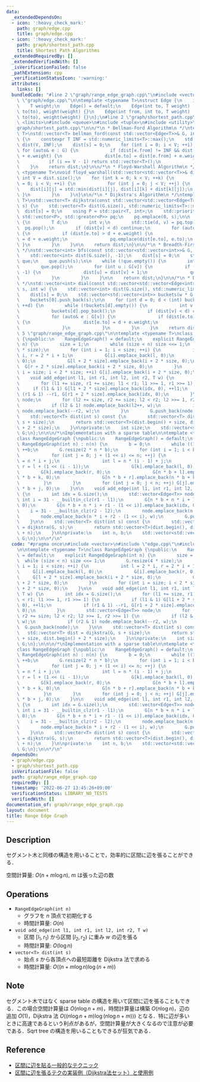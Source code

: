```yaml
---
data:
  _extendedDependsOn:
  - icon: ':heavy_check_mark:'
    path: graph/edge.cpp
    title: graph/edge.cpp
  - icon: ':heavy_check_mark:'
    path: graph/shortest_path.cpp
    title: Shortest Path Algorithms
  _extendedRequiredBy: []
  _extendedVerifiedWith: []
  _isVerificationFailed: false
  _pathExtension: cpp
  _verificationStatusIcon: ':warning:'
  attributes:
    links: []
  bundledCode: "#line 2 \"graph/range_edge_graph.cpp\"\n#include <vector>\n#line 2\
    \ \"graph/edge.cpp\"\n\ntemplate <typename T>\nstruct Edge {\n    int from, to;\n\
    \    T weight;\n    Edge() = default;\n    Edge(int to, T weight) : from(-1),\
    \ to(to), weight(weight) {}\n    Edge(int from, int to, T weight) : from(from),\
    \ to(to), weight(weight) {}\n};\n#line 2 \"graph/shortest_path.cpp\"\n#include\
    \ <limits>\n#include <queue>\n#include <tuple>\n#include <utility>\n#line 8 \"\
    graph/shortest_path.cpp\"\n\n/*\n * Bellman-Ford Algorithm\n */\ntemplate <typename\
    \ T>\nstd::vector<T> bellman_ford(const std::vector<Edge<T>>& G, int V, int s)\
    \ {\n    constexpr T INF = std::numeric_limits<T>::max();\n    std::vector<T>\
    \ dist(V, INF);\n    dist[s] = 0;\n    for (int i = 0; i < V; ++i) {\n       \
    \ for (auto& e : G) {\n            if (dist[e.from] != INF && dist[e.to] > dist[e.from]\
    \ + e.weight) {\n                dist[e.to] = dist[e.from] + e.weight;\n     \
    \           if (i == V - 1) return std::vector<T>();\n            }\n        }\n\
    \    }\n    return dist;\n}\n\n/*\n * Floyd-Warshall Algorithm\n */\ntemplate\
    \ <typename T>\nvoid floyd_warshall(std::vector<std::vector<T>>& dist) {\n   \
    \ int V = dist.size();\n    for (int k = 0; k < V; ++k) {\n        for (int i\
    \ = 0; i < V; ++i) {\n            for (int j = 0; j < V; ++j) {\n            \
    \    dist[i][j] = std::min(dist[i][j], dist[i][k] + dist[k][j]);\n           \
    \ }\n        }\n    }\n}\n\n/*\n * Dijkstra's Algorithm\n */\ntemplate <typename\
    \ T>\nstd::vector<T> dijkstra(const std::vector<std::vector<Edge<T>>>& G, int\
    \ s) {\n    std::vector<T> dist(G.size(), std::numeric_limits<T>::max());\n  \
    \  dist[s] = 0;\n    using P = std::pair<T, int>;\n    std::priority_queue<P,\
    \ std::vector<P>, std::greater<P>> pq;\n    pq.emplace(0, s);\n\n    while (!pq.empty())\
    \ {\n        T d;\n        int v;\n        std::tie(d, v) = pq.top();\n      \
    \  pq.pop();\n        if (dist[v] < d) continue;\n        for (auto& e : G[v])\
    \ {\n            if (dist[e.to] > d + e.weight) {\n                dist[e.to]\
    \ = d + e.weight;\n                pq.emplace(dist[e.to], e.to);\n           \
    \ }\n        }\n    }\n\n    return dist;\n}\n\n/*\n * Breadth-First Search\n\
    \ */\nstd::vector<int> bfs(const std::vector<std::vector<int>>& G, int s) {\n\
    \    std::vector<int> dist(G.size(), -1);\n    dist[s] = 0;\n    std::queue<int>\
    \ que;\n    que.push(s);\n\n    while (!que.empty()) {\n        int v = que.front();\n\
    \        que.pop();\n        for (int u : G[v]) {\n            if (dist[u] ==\
    \ -1) {\n                dist[u] = dist[v] + 1;\n                que.push(u);\n\
    \            }\n        }\n    }\n\n    return dist;\n}\n\n/*\n * Dial's Algorithm\n\
    \ */\nstd::vector<int> dial(const std::vector<std::vector<Edge<int>>>& G, int\
    \ s, int w) {\n    std::vector<int> dist(G.size(), std::numeric_limits<int>::max());\n\
    \    dist[s] = 0;\n    std::vector<std::vector<int>> buckets(w * G.size(), std::vector<int>());\n\
    \    buckets[0].push_back(s);\n\n    for (int d = 0; d < (int) buckets.size();\
    \ ++d) {\n        while (!buckets[d].empty()) {\n            int v = buckets[d].back();\n\
    \            buckets[d].pop_back();\n            if (dist[v] < d) continue;\n\
    \            for (auto& e : G[v]) {\n                if (dist[e.to] > d + e.weight)\
    \ {\n                    dist[e.to] = d + e.weight;\n                    buckets[dist[e.to]].push_back(e.to);\n\
    \                }\n            }\n        }\n    }\n    return dist;\n}\n#line\
    \ 5 \"graph/range_edge_graph.cpp\"\n\ntemplate <typename T>\nclass RangeEdgeGraph\
    \ {\npublic:\n    RangeEdgeGraph() = default;\n    explicit RangeEdgeGraph(int\
    \ n) {\n        size = 1;\n        while (size < n) size <<= 1;\n        G.resize(4\
    \ * size);\n        for (int i = 1; i < size; ++i) {\n            int l = 2 *\
    \ i, r = 2 * i + 1;\n            G[i].emplace_back(l, 0);\n            G[i].emplace_back(r,\
    \ 0);\n            G[l + 2 * size].emplace_back(i + 2 * size, 0);\n          \
    \  G[r + 2 * size].emplace_back(i + 2 * size, 0);\n        }\n        for (int\
    \ i = size; i < 2 * size; ++i) G[i].emplace_back(i + 2 * size, 0);\n    }\n\n\
    \    void add_edge(int l1, int r1, int l2, int r2, T w) {\n        int idx = G.size();\n\
    \        for (l1 += size, r1 += size; l1 < r1; l1 >>= 1, r1 >>= 1) {\n       \
    \     if (l1 & 1) G[l1 + 2 * size].emplace_back(idx, 0), ++l1;\n            if\
    \ (r1 & 1) --r1, G[r1 + 2 * size].emplace_back(idx, 0);\n        }\n        std::vector<Edge<T>>\
    \ node;\n        for (l2 += size, r2 += size; l2 < r2; l2 >>= 1, r2 >>= 1) {\n\
    \            if (l2 & 1) node.emplace_back(l2++, w);\n            if (r2 & 1)\
    \ node.emplace_back(--r2, w);\n        }\n        G.push_back(node);\n    }\n\n\
    \    std::vector<T> dist(int s) const {\n        std::vector<T> dist = dijkstra(G,\
    \ s + size);\n        return std::vector<T>(dist.begin() + size, dist.begin()\
    \ + 2 * size);\n    }\n\nprivate:\n    int size;\n    std::vector<std::vector<Edge<T>>>\
    \ G;\n};\n\n\n/*\nImplementation with a sparse table\n\ntemplate <typename T>\n\
    class RangeEdgeGraph {\npublic:\n    RangeEdgeGraph() = default;\n    explicit\
    \ RangeEdgeGraph(int n) : n(n) {\n        b = 0;\n        while ((1 << b) <= n)\
    \ ++b;\n        G.resize(2 * n * b);\n        for (int i = 1; i < b; ++i) {\n\
    \            for (int j = 0; j + (1 << i) <= n; ++j) {\n                int k\
    \ = n * i + j;\n                int l = n * (i - 1) + j;\n                int\
    \ r = l + (1 << (i - 1));\n                G[k].emplace_back(l, 0);\n        \
    \        G[k].emplace_back(r, 0);\n                G[n * b + l].emplace_back(n\
    \ * b + k, 0);\n                G[n * b + r].emplace_back(n * b + k, 0);\n   \
    \         }\n        }\n        for (int j = 0; j < n; ++j) G[j].emplace_back(n\
    \ * b + j, 0);\n    }\n\n    void add_edge(int l1, int r1, int l2, int r2, T w)\
    \ {\n        int idx = G.size();\n        std::vector<Edge<T>> node;\n       \
    \ int i = 31 - __builtin_clz(r1 - l1);\n        G[n * b + n * i + l1].emplace_back(idx,\
    \ 0);\n        G[n * b + n * i + r1 - (1 << i)].emplace_back(idx, 0);\n\n    \
    \    i = 31 - __builtin_clz(r2 - l2);\n        node.emplace_back(n * i + l2, w);\n\
    \        node.emplace_back(n * i + r2 - (1 << i), w);\n        G.push_back(node);\n\
    \    }\n\n    std::vector<T> dist(int s) const {\n        std::vector<T> dist\
    \ = dijkstra(G, s);\n        return std::vector<T>(dist.begin(), dist.begin()\
    \ + n);\n    }\n\nprivate:\n    int n, b;\n    std::vector<std::vector<Edge<T>>>\
    \ G;\n};\n\n*/\n"
  code: "#pragma once\n#include <vector>\n#include \"edge.cpp\"\n#include \"shortest_path.cpp\"\
    \n\ntemplate <typename T>\nclass RangeEdgeGraph {\npublic:\n    RangeEdgeGraph()\
    \ = default;\n    explicit RangeEdgeGraph(int n) {\n        size = 1;\n      \
    \  while (size < n) size <<= 1;\n        G.resize(4 * size);\n        for (int\
    \ i = 1; i < size; ++i) {\n            int l = 2 * i, r = 2 * i + 1;\n       \
    \     G[i].emplace_back(l, 0);\n            G[i].emplace_back(r, 0);\n       \
    \     G[l + 2 * size].emplace_back(i + 2 * size, 0);\n            G[r + 2 * size].emplace_back(i\
    \ + 2 * size, 0);\n        }\n        for (int i = size; i < 2 * size; ++i) G[i].emplace_back(i\
    \ + 2 * size, 0);\n    }\n\n    void add_edge(int l1, int r1, int l2, int r2,\
    \ T w) {\n        int idx = G.size();\n        for (l1 += size, r1 += size; l1\
    \ < r1; l1 >>= 1, r1 >>= 1) {\n            if (l1 & 1) G[l1 + 2 * size].emplace_back(idx,\
    \ 0), ++l1;\n            if (r1 & 1) --r1, G[r1 + 2 * size].emplace_back(idx,\
    \ 0);\n        }\n        std::vector<Edge<T>> node;\n        for (l2 += size,\
    \ r2 += size; l2 < r2; l2 >>= 1, r2 >>= 1) {\n            if (l2 & 1) node.emplace_back(l2++,\
    \ w);\n            if (r2 & 1) node.emplace_back(--r2, w);\n        }\n      \
    \  G.push_back(node);\n    }\n\n    std::vector<T> dist(int s) const {\n     \
    \   std::vector<T> dist = dijkstra(G, s + size);\n        return std::vector<T>(dist.begin()\
    \ + size, dist.begin() + 2 * size);\n    }\n\nprivate:\n    int size;\n    std::vector<std::vector<Edge<T>>>\
    \ G;\n};\n\n\n/*\nImplementation with a sparse table\n\ntemplate <typename T>\n\
    class RangeEdgeGraph {\npublic:\n    RangeEdgeGraph() = default;\n    explicit\
    \ RangeEdgeGraph(int n) : n(n) {\n        b = 0;\n        while ((1 << b) <= n)\
    \ ++b;\n        G.resize(2 * n * b);\n        for (int i = 1; i < b; ++i) {\n\
    \            for (int j = 0; j + (1 << i) <= n; ++j) {\n                int k\
    \ = n * i + j;\n                int l = n * (i - 1) + j;\n                int\
    \ r = l + (1 << (i - 1));\n                G[k].emplace_back(l, 0);\n        \
    \        G[k].emplace_back(r, 0);\n                G[n * b + l].emplace_back(n\
    \ * b + k, 0);\n                G[n * b + r].emplace_back(n * b + k, 0);\n   \
    \         }\n        }\n        for (int j = 0; j < n; ++j) G[j].emplace_back(n\
    \ * b + j, 0);\n    }\n\n    void add_edge(int l1, int r1, int l2, int r2, T w)\
    \ {\n        int idx = G.size();\n        std::vector<Edge<T>> node;\n       \
    \ int i = 31 - __builtin_clz(r1 - l1);\n        G[n * b + n * i + l1].emplace_back(idx,\
    \ 0);\n        G[n * b + n * i + r1 - (1 << i)].emplace_back(idx, 0);\n\n    \
    \    i = 31 - __builtin_clz(r2 - l2);\n        node.emplace_back(n * i + l2, w);\n\
    \        node.emplace_back(n * i + r2 - (1 << i), w);\n        G.push_back(node);\n\
    \    }\n\n    std::vector<T> dist(int s) const {\n        std::vector<T> dist\
    \ = dijkstra(G, s);\n        return std::vector<T>(dist.begin(), dist.begin()\
    \ + n);\n    }\n\nprivate:\n    int n, b;\n    std::vector<std::vector<Edge<T>>>\
    \ G;\n};\n\n*/\n"
  dependsOn:
  - graph/edge.cpp
  - graph/shortest_path.cpp
  isVerificationFile: false
  path: graph/range_edge_graph.cpp
  requiredBy: []
  timestamp: '2022-06-27 13:45:26+09:00'
  verificationStatus: LIBRARY_NO_TESTS
  verifiedWith: []
documentation_of: graph/range_edge_graph.cpp
layout: document
title: Range Edge Graph
---
```


## Description

セグメント木と同様の構造を用いることで，効率的に区間に辺を張ることができる．

空間計算量: $O(n + m\log n)$, $m$ は張った辺の数

## Operations

- `RangeEdgeGraph(int n)`
    - グラフを $n$ 頂点で初期化する
    - 時間計算量: $O(n)$
- `void add_edge(int l1, int r1, int l2, int r2, T w)`
    - 区間 $[l_1, r_1)$ から区間 $[l_2, r_2)$ に重み $w$ の辺を張る
    - 時間計算量: $O(\log n)$
- `vector<T> dist(int s)`
    - 始点 $s$ から各頂点への最短距離を Dijkstra 法で求める
    - 時間計算量: $O((n + m\log n) \log (n + m))$

## Note

セグメント木ではなく sparse table の構造を用いて区間に辺を張ることもできる．この場合空間計算量は $O(n\log n + m)$，時間計算量は構築 $O(n\log n)$，辺の追加 $O(1)$，Dijkstra 法 $O((n\log n + m) \log (n\log n + m)))$ となる．特に辺が多いときに高速であるという利点があるが，空間計算量が大きくなるので注意が必要である．Sqrt tree の構造を用いることもできるが狂気である．

## Reference

- [区間に辺を貼る一般的なテクニック](https://www.slideshare.net/secret/r8gjH9xYxFR0Fu)
- [区間に辺を張るテクの実装例（Dijkstra法セット）と使用例](https://lorent-kyopro.hatenablog.com/entry/2020/07/24/170656)
